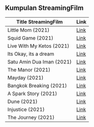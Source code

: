## Kumpulan StreamingFilm

Title StreamingFilm | Link
------------ | -------------
Little Mom (2021) | [Link](http://185.212.128.40/tv/little-mom-2021/)
Squid Game (2021) | [Link](http://185.212.128.40/tv/squid-game-2021/)
Live With My Ketos (2021) | [Link](http://185.212.128.40/live-with-my-ketos-2021/)
Its Okay, its a dream | [Link](http://185.212.128.40/its-okay-its-a-dream/)
Satu Amin Dua Iman (2021) | [Link](http://185.212.128.40/tv/satu-amin-dua-iman-2021/)
The Manor (2021) | [Link](http://75.119.152.230/the-manor-2021/)
Mayday (2021) | [Link](http://75.119.152.230/mayday-2021/)
Bangkok Breaking (2021) | [Link](http://75.119.152.230/tv/bangkok-breaking-2021/)
A Spark Story (2021) | [Link](http://75.119.152.230/a-spark-story-2021/)
Dune (2021) | [Link](http://75.119.152.230/dune-2021/)
Injustice (2021) | [Link](http://75.119.152.230/injustice-2021/)
The Journey (2021) | [Link](http://75.119.152.230/the-journey-2021/)